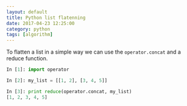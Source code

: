```yaml
---
layout: default
title: Python list flatenning
date: 2017-04-23 12:25:00
category: python
tags: [algorithm]
---
```

To flatten a list in a simple way we can use the `operator.concat` and a reduce function.

```python
In [1]: import operator

In [2]: my_list = [[1, 2], [3, 4, 5]]

In [3]: print reduce(operator.concat, my_list)
[1, 2, 3, 4, 5]
```
